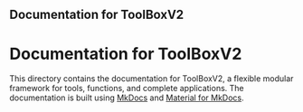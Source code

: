 ## Documentation for ToolBoxV2


# Documentation for ToolBoxV2

This directory contains the documentation for ToolBoxV2, a flexible modular framework for tools, functions, and complete applications. The documentation is built using [MkDocs](https://www.mkdocs.org/) and [Material for MkDocs](https://squidfunk.github.io/mkdocs-material/).

